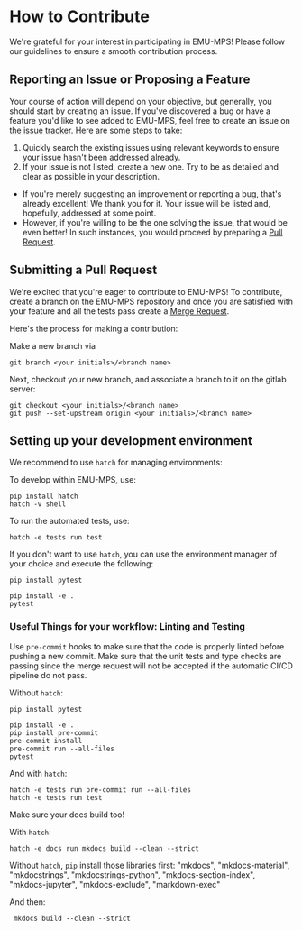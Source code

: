 # How to Contribute

We're grateful for your interest in participating in EMU-MPS! Please follow our guidelines to ensure a smooth contribution process.

## Reporting an Issue or Proposing a Feature

Your course of action will depend on your objective, but generally, you should start by creating an issue. If you've discovered a bug or have a feature you'd like to see added to EMU-MPS, feel free to create an issue on [the issue tracker](https://gitlab.pasqal.com/emulation/rydberg-atoms/emu-ct/-/issues). Here are some steps to take:

1. Quickly search the existing issues using relevant keywords to ensure your issue hasn't been addressed already.
2. If your issue is not listed, create a new one. Try to be as detailed and clear as possible in your description.

- If you're merely suggesting an improvement or reporting a bug, that's already excellent! We thank you for it. Your issue will be listed and, hopefully, addressed at some point.
- However, if you're willing to be the one solving the issue, that would be even better! In such instances, you would proceed by preparing a [Pull Request](#submitting-a-pull-request).

## Submitting a Pull Request

We're excited that you're eager to contribute to EMU-MPS! To contribute, create a branch on the EMU-MPS repository and once you are satisfied with your feature and all the tests pass create a [Merge Request](https://gitlab.pasqal.com/emulation/rydberg-atoms/emu-ct/-/merge_requests).

Here's the process for making a contribution:

Make a new branch via

```shell
git branch <your initials>/<branch name>
```

Next, checkout your new branch, and associate a branch to it on the gitlab server:

```shell
git checkout <your initials>/<branch name>
git push --set-upstream origin <your initials>/<branch name>
```

## Setting up your development environment

We recommend to use `hatch` for managing environments:

To develop within EMU-MPS, use:
```shell
pip install hatch
hatch -v shell
```

To run the automated tests, use:

```shell
hatch -e tests run test
```

If you don't want to use `hatch`, you can use the environment manager of your
choice and execute the following:

```shell
pip install pytest

pip install -e .
pytest
```

### Useful Things for your workflow: Linting and Testing

Use `pre-commit` hooks to make sure that the code is properly linted before pushing a new commit. Make sure that the unit tests and type checks are passing since the merge request will not be accepted if the automatic CI/CD pipeline do not pass.

Without `hatch`:

```shell
pip install pytest

pip install -e .
pip install pre-commit
pre-commit install
pre-commit run --all-files
pytest
```

And with `hatch`:

```shell
hatch -e tests run pre-commit run --all-files
hatch -e tests run test
```

Make sure your docs build too!

With `hatch`:

```shell
hatch -e docs run mkdocs build --clean --strict
```

Without `hatch`, `pip` install those libraries first:
"mkdocs",
"mkdocs-material",
"mkdocstrings",
"mkdocstrings-python",
"mkdocs-section-index",
"mkdocs-jupyter",
"mkdocs-exclude",
"markdown-exec"


And then:

```shell
 mkdocs build --clean --strict
```
